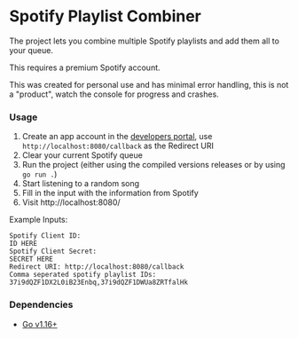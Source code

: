 # Spotify Playlist Combiner

The project lets you combine multiple Spotify playlists and add them all to your queue.

This requires a premium Spotify account.

This was created for personal use and has minimal error handling, this is not a "product", watch the console for progress and crashes.

### Usage

1. Create an app account in the [developers portal](https://developer.spotify.com/), use `http://localhost:8080/callback` as the Redirect URI
2. Clear your current Spotify queue
3. Run the project (either using the compiled versions releases or by using `go run .`)
4. Start listening to a random song 
5. Fill in the input with the information from Spotify
6. Visit http://localhost:8080/

Example Inputs:

```
Spotify Client ID: 
ID HERE
Spotify Client Secret: 
SECRET HERE
Redirect URI: http://localhost:8080/callback
Comma seperated spotify playlist IDs:
37i9dQZF1DX2L0iB23Enbq,37i9dQZF1DWUa8ZRTfalHk
```

### Dependencies

- [Go v1.16+](https://golang.org/dl/)

